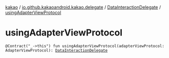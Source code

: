 [kakao](../../index.md) / [io.github.kakaoandroid.kakao.delegate](../index.md) / [DataInteractionDelegate](index.md) / [usingAdapterViewProtocol](./using-adapter-view-protocol.md)

# usingAdapterViewProtocol

`@Contract("_->this") fun usingAdapterViewProtocol(adapterViewProtocol: AdapterViewProtocol): `[`DataInteractionDelegate`](index.md)